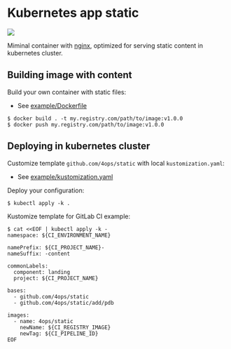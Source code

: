 # Kubernetes app static

[![](https://images.microbadger.com/badges/image/4ops/static.svg)](https://microbadger.com/images/4ops/static "Get your own image badge on microbadger.com")

Miminal container with [nginx](http://nginx.org), optimized for serving static content in kubernetes cluster.

## Building image with content

Build your own container with static files:

- See [example/Dockerfile](example/Dockerfile)

```shell
$ docker build . -t my.registry.com/path/to/image:v1.0.0
$ docker push my.registry.com/path/to/image:v1.0.0
```

## Deploying in kubernetes cluster

Customize template `github.com/4ops/static` with local `kustomization.yaml`:

- See [example/kustomization.yaml](example/kustomization.yaml)

Deploy your configuration:

```shell
$ kubectl apply -k .
```

Kustomize template for GitLab CI example:

```shell
$ cat <<EOF | kubectl apply -k -
namespace: ${CI_ENVIRONMENT_NAME}

namePrefix: ${CI_PROJECT_NAME}-
nameSuffix: -content

commonLabels:
  component: landing
  project: ${CI_PROJECT_NAME}

bases:
  - github.com/4ops/static
  - github.com/4ops/static/add/pdb

images:
  - name: 4ops/static
    newName: ${CI_REGISTRY_IMAGE}
    newTag: ${CI_PIPELINE_ID}
EOF
```
